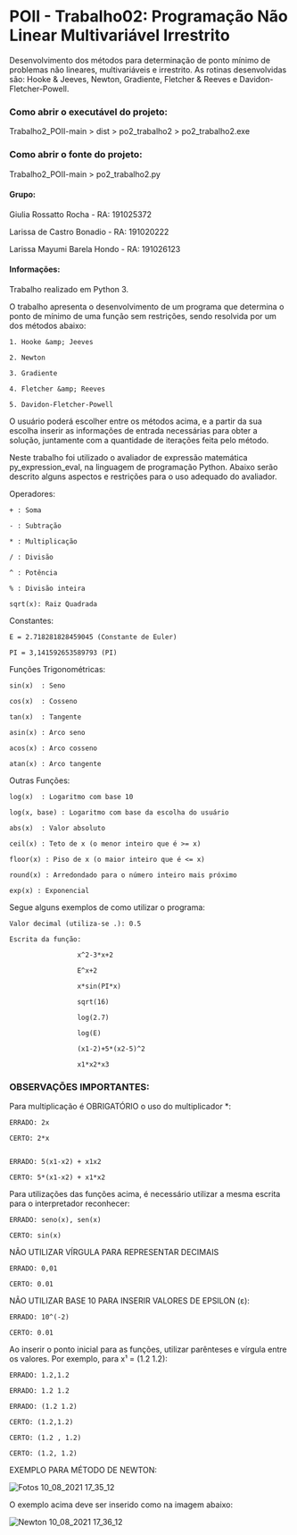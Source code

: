 # POII - Trabalho02: Programação Não Linear Multivariável Irrestrito
Desenvolvimento dos métodos para determinação de ponto mínimo de problemas não lineares, multivariáveis e irrestrito. As rotinas desenvolvidas são: Hooke &amp; Jeeves, Newton, Gradiente, Fletcher &amp; Reeves e Davidon-Fletcher-Powell.


### Como abrir o executável do projeto: ###
Trabalho2_POII-main > dist > po2_trabalho2 > po2_trabalho2.exe

### Como abrir o fonte do projeto: ###
Trabalho2_POII-main > po2_trabalho2.py

#### Grupo: ####
Giulia Rossatto Rocha - RA: 191025372

Larissa de Castro Bonadio - RA: 191020222

Larissa Mayumi Barela Hondo - RA: 191026123

#### Informações: ####
Trabalho realizado em Python 3.

O trabalho apresenta o desenvolvimento de um programa que determina o ponto de mínimo de uma função sem restrições, sendo resolvida por um dos métodos abaixo:
    
    1. Hooke &amp; Jeeves
    
    2. Newton 
    
    3. Gradiente 
    
    4. Fletcher &amp; Reeves 
    
    5. Davidon-Fletcher-Powell
    
 O usuário poderá escolher entre os métodos acima, e a partir da sua escolha inserir as informações de entrada necessárias para obter a solução, juntamente com a quantidade de iterações feita pelo método.

Neste trabalho foi utilizado o avaliador de expressão matemática py_expression_eval, na linguagem de programação Python. Abaixo serão descrito alguns aspectos e restrições para o uso adequado do avaliador.

Operadores:

    + : Soma

    - : Subtração

    * : Multiplicação

    / : Divisão

    ^ : Potência
    
    % : Divisão inteira

    sqrt(x): Raiz Quadrada

Constantes:

    E = 2.718281828459045 (Constante de Euler)

    PI = 3,141592653589793 (PI) 

Funções Trigonométricas:

    sin(x)	: Seno

    cos(x)	: Cosseno

    tan(x)	: Tangente

    asin(x) : Arco seno

    acos(x) : Arco cosseno 

    atan(x) : Arco tangente


Outras Funções:

    log(x)	: Logaritmo com base 10

    log(x, base) : Logaritmo com base da escolha do usuário

    abs(x)	: Valor absoluto

    ceil(x) : Teto de x (o menor inteiro que é >= x)

    floor(x) : Piso de x (o maior inteiro que é <= x)

    round(x) : Arredondado para o número inteiro mais próximo

    exp(x) : Exponencial


Segue alguns exemplos de como utilizar o programa:

    Valor decimal (utiliza-se .): 0.5

    Escrita da função: 
                    
                     x^2-3*x+2

                     E^x+2

                     x*sin(PI*x)

                     sqrt(16)

                     log(2.7)

                     log(E)
                     
                     (x1-2)+5*(x2-5)^2
                     
                     x1*x2*x3

### OBSERVAÇÕES IMPORTANTES: ###

Para multiplicação é OBRIGATÓRIO o uso do multiplicador *:

    ERRADO: 2x

    CERTO: 2*x
    
    
    ERRADO: 5(x1-x2) + x1x2
    
    CERTO: 5*(x1-x2) + x1*x2

    
Para utilizações das funções acima, é necessário utilizar a mesma escrita para o interpretador reconhecer:

    ERRADO: seno(x), sen(x)

    CERTO: sin(x)


NÃO UTILIZAR VÍRGULA PARA REPRESENTAR DECIMAIS

    ERRADO: 0,01
    
    CERTO: 0.01

NÃO UTILIZAR BASE 10 PARA INSERIR VALORES DE EPSILON (ε):

    ERRADO: 10^(-2)
    
    CERTO: 0.01
    
Ao inserir o ponto inicial para as funções, utilizar parênteses e vírgula entre os valores. Por exemplo, para x¹ = (1.2    1.2):

    ERRADO: 1.2,1.2
    
    ERRADO: 1.2 1.2
    
    ERRADO: (1.2 1.2)
    
    CERTO: (1.2,1.2)
    
    CERTO: (1.2 , 1.2)
    
    CERTO: (1.2, 1.2)


EXEMPLO PARA MÉTODO DE NEWTON:

![Fotos 10_08_2021 17_35_12](https://user-images.githubusercontent.com/85367213/128931688-04aa6b8a-724d-4ebe-bb9a-1293a1312ee0.png)


O exemplo acima deve ser inserido como na imagem abaixo: 

![Newton 10_08_2021 17_36_12](https://user-images.githubusercontent.com/85367213/128931716-e3ddd16f-ba13-43f5-a09b-d329617ab969.png)

